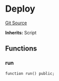 # Deploy
[Git Source](https://github.com/AstariaXYZ/starport/blob/3b5262d09059b9ae5a2377a67d883d25f8ae5aab/src/scripts/Deploy.sol)

**Inherits:**
Script


## Functions
### run


```solidity
function run() public;
```

